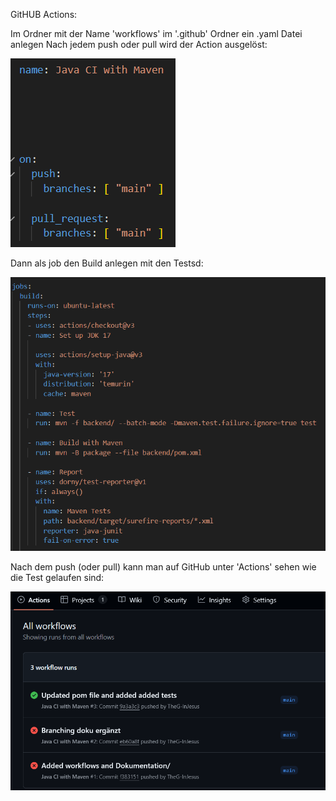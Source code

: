 GitHUB Actions:

Im Ordner mit der Name 'workflows' im '.github' Ordner ein .yaml Datei anlegen
Nach jedem push oder pull wird der Action ausgelöst:


![Alt text](./screenshots/maven-yaml.png)


Dann als job den Build anlegen mit den Testsd:


![Alt text](./screenshots/Maven-build.png)


Nach dem push (oder pull) kann man auf GitHub unter 'Actions' sehen wie die Test gelaufen sind:


![Alt text](./screenshots/Workflow.png)

